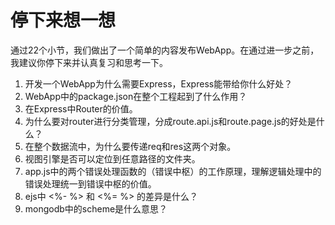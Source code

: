 # 停下来想一想

通过22个小节，我们做出了一个简单的内容发布WebApp。在通过进一步之前，我建议你停下来并认真复习和思考一下。

1. 开发一个WebApp为什么需要Express，Express能带给你什么好处？
2. WebApp中的package.json在整个工程起到了什么作用？
3. 在Express中Router的价值。
4. 为什么要对router进行分类管理，分成route.api.js和route.page.js的好处是什么？
5. 在整个数据流中，为什么要传递req和res这两个对象。
6. 视图引擎是否可以定位到任意路径的文件夹。
7. app.js中的两个错误处理函数的（错误中枢）的工作原理，理解逻辑处理中的错误处理统一到错误中枢的价值。
8. ejs中 <%- %> 和 <%= %> 的差异是什么？
9. mongodb中的scheme是什么意思？